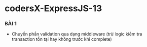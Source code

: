 # codersX-ExpressJS-13
###  BÀI 1

- Chuyển phần validation qua dạng middleware (trừ logic kiểm tra transaction tồn tại hay không trước khi complete)
  